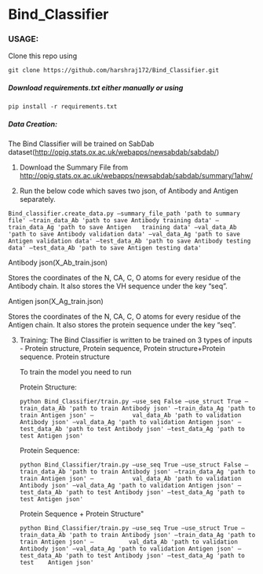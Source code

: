# Bind_Classifier

### USAGE:
Clone this repo using 

```git clone https://github.com/harshraj172/Bind_Classifier.git```

##### Download requirements.txt either manually or using

```pip install -r requirements.txt```

##### Data Creation:
The Bind Classifier will be trained on SabDab dataset(http://opig.stats.ox.ac.uk/webapps/newsabdab/sabdab/)

1. Download the Summary File from http://opig.stats.ox.ac.uk/webapps/newsabdab/sabdab/summary/1ahw/

2. Run the below code which saves two json, of Antibody and Antigen separately.

  ```Bind_classifier.create_data.py –summary_file_path 'path to summary file' –train_data_Ab 'path to save Antibody training data' –train_data_Ag 'path to save Antigen   training data' –val_data_Ab 'path to save Antibody validation data' –val_data_Ag 'path to save Antigen validation data' –test_data_Ab 'path to save Antibody testing   data' –test_data_Ab 'path to save Antigen testing data'```

  Antibody json(X_Ab_train.json) 

  Stores the coordinates of the N, CA, C, O atoms for every residue of the Antibody chain. It also stores the VH sequence under the key “seq”.

  Antigen json(X_Ag_train.json) 

  Stores the coordinates of the N, CA, C, O atoms for every residue of the Antigen chain. It also stores the protein sequence under the key “seq”.

3. Training:
    The Bind Classifier is written to be trained on 3 types of inputs - Protein structure, Protein sequence, Protein structure+Protein sequence.
    Protein structure

    To train the model you need to run 

    Protein Structure:

    ```python Bind_Classifier/train.py –use_seq False –use_struct True –train_data_Ab 'path to train Antibody json' –train_data_Ag 'path to train Antigen json' –           val_data_Ab 'path to validation Antibody json' –val_data_Ag 'path to validation Antigen json' –test_data_Ab 'path to test Antibody json' –test_data_Ag 'path to         test Antigen json'```

    Protein Sequence: 

    ```python Bind_Classifier/train.py –use_seq True –use_struct False –train_data_Ab 'path to train Antibody json' –train_data_Ag 'path to train Antigen json' –           val_data_Ab 'path to validation Antibody json' –val_data_Ag 'path to validation Antigen json' –test_data_Ab 'path to test Antibody json' –test_data_Ag 'path to         test Antigen json'```

    Protein Sequence + Protein Structure"

    ```python Bind_Classifier/train.py –use_seq True –use_struct True –train_data_Ab 'path to train Antibody json' –train_data_Ag 'path to train Antigen json' –          val_data_Ab 'path to validation Antibody json' –val_data_Ag 'path to validation Antigen json' –test_data_Ab 'path to test Antibody json' –test_data_Ag 'path to test    Antigen json'```
